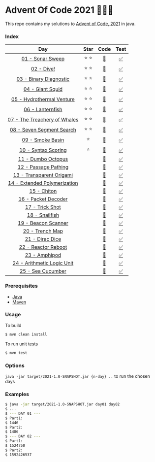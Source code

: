 # Advent Of Code 2021 :christmas_tree::santa::gift:

This repo contains my solutions to [Advent of Code, 2021](https://adventofcode.com/2021) in java.

### Index

|                                 Day                                  |     Star      |                       Code                        |                        Test                        |
|:--------------------------------------------------------------------:|:-------------:|:-------------------------------------------------:|:--------------------------------------------------:|
|       [01 - Sonar Sweep](https://adventofcode.com/2021/day/1)        | :star: :star: | [:page_facing_up:](src/main/java/days/Day01.java) | [:white_check_mark:](src/test/java/Day01Test.java) |
|          [02 - Dive!](https://adventofcode.com/2021/day/2)           | :star: :star: | [:page_facing_up:](src/main/java/days/Day02.java) | [:white_check_mark:](src/test/java/Day02Test.java) |
|    [03 - Binary Diagnostic](https://adventofcode.com/2021/day/3)     | :star: :star: | [:page_facing_up:](src/main/java/days/Day03.java) | [:white_check_mark:](src/test/java/Day03Test.java) |
|       [04 - Giant Squid](https://adventofcode.com/2021/day/4)        | :star: :star: | [:page_facing_up:](src/main/java/days/Day04.java) | [:white_check_mark:](src/test/java/Day04Test.java) |
|   [05 - Hydrothermal Venture](https://adventofcode.com/2021/day/5)   | :star: :star: | [:page_facing_up:](src/main/java/days/Day05.java) | [:white_check_mark:](src/test/java/Day05Test.java) |
|       [06 - Lanternfish](https://adventofcode.com/2021/day/6)        | :star: :star: | [:page_facing_up:](src/main/java/days/Day06.java) | [:white_check_mark:](src/test/java/Day06Test.java) |
| [07 - The Treachery of Whales](https://adventofcode.com/2021/day/7)  | :star: :star: | [:page_facing_up:](src/main/java/days/Day07.java) | [:white_check_mark:](src/test/java/Day07Test.java) |
|   [08 - Seven Segment Search](https://adventofcode.com/2021/day/8)   | :star: :star: | [:page_facing_up:](src/main/java/days/Day08.java) | [:white_check_mark:](src/test/java/Day08Test.java) |
|       [09 - Smoke Basin](https://adventofcode.com/2021/day/9)        |    :star:     | [:page_facing_up:](src/main/java/days/Day09.java) | [:white_check_mark:](src/test/java/Day09Test.java) |
|     [10 - Syntax Scoring](https://adventofcode.com/2021/day/10)      |    :star:     | [:page_facing_up:](src/main/java/days/Day10.java) | [:white_check_mark:](src/test/java/Day10Test.java) |
|      [11 - Dumbo Octopus](https://adventofcode.com/2021/day/11)      |               | [:page_facing_up:](src/main/java/days/Day11.java) | [:white_check_mark:](src/test/java/Day11Test.java) |
|     [12 - Passage Pathing](https://adventofcode.com/2021/day/12)     |               | [:page_facing_up:](src/main/java/days/Day12.java) | [:white_check_mark:](src/test/java/Day12Test.java) |
|   [13 - Transparent Origami](https://adventofcode.com/2021/day/13)   |               | [:page_facing_up:](src/main/java/days/Day13.java) | [:white_check_mark:](src/test/java/Day13Test.java) |
| [14 - Extended Polymerization](https://adventofcode.com/2021/day/14) |               | [:page_facing_up:](src/main/java/days/Day14.java) | [:white_check_mark:](src/test/java/Day14Test.java) |
|         [15 - Chiton](https://adventofcode.com/2021/day/15)          |               | [:page_facing_up:](src/main/java/days/Day15.java) | [:white_check_mark:](src/test/java/Day15Test.java) |
|     [16 - Packet Decoder](https://adventofcode.com/2021/day/16)      |               | [:page_facing_up:](src/main/java/days/Day16.java) | [:white_check_mark:](src/test/java/Day16Test.java) |
|       [17 - Trick Shot](https://adventofcode.com/2021/day/17)        |               | [:page_facing_up:](src/main/java/days/Day17.java) | [:white_check_mark:](src/test/java/Day17Test.java) |
|        [18 - Snailfish](https://adventofcode.com/2021/day/18)        |               | [:page_facing_up:](src/main/java/days/Day18.java) | [:white_check_mark:](src/test/java/Day18Test.java) |
|     [19 - Beacon Scanner](https://adventofcode.com/2021/day/19)      |               | [:page_facing_up:](src/main/java/days/Day19.java) | [:white_check_mark:](src/test/java/Day29Test.java) |
|       [20 - Trench Map](https://adventofcode.com/2021/day/20)        |               | [:page_facing_up:](src/main/java/days/Day20.java) | [:white_check_mark:](src/test/java/Day20Test.java) |
|       [21 - Dirac Dice](https://adventofcode.com/2021/day/21)        |               | [:page_facing_up:](src/main/java/days/Day21.java) | [:white_check_mark:](src/test/java/Day21Test.java) |
|     [22 - Reactor Reboot](https://adventofcode.com/2021/day/22)      |               | [:page_facing_up:](src/main/java/days/Day22.java) | [:white_check_mark:](src/test/java/Day22Test.java) |
|        [23 - Amphipod](https://adventofcode.com/2021/day/23)         |               | [:page_facing_up:](src/main/java/days/Day23.java) | [:white_check_mark:](src/test/java/Day23Test.java) |
|  [24 - Arithmetic Logic Unit](https://adventofcode.com/2021/day/24)  |               | [:page_facing_up:](src/main/java/days/Day24.java) | [:white_check_mark:](src/test/java/Day24Test.java) |
|      [25 - Sea Cucumber](https://adventofcode.com/2021/day/25)       |               | [:page_facing_up:](src/main/java/days/Day25.java) | [:white_check_mark:](src/test/java/Day25Test.java) |


### Prerequisites

- [Java](https://www.java.com/pt-BR/download/manual.jsp)
- [Maven](https://maven.apache.org/install.html)

### Usage

To build

```bash
$ mvn clean install
```

To run unit tests

```bash
$ mvn test
```

### Options

`java -jar target/2021-1.0-SNAPSHOT.jar {n-day} ..` to run the chosen days

### Examples

```bash
$ java -jar target/2021-1.0-SNAPSHOT.jar day01 day02
$ ...
$ --- DAY 01 ---
$ Part1:
$ 1446
$ Part2:
$ 1486
$ --- DAY 02 ---
$ Part1:
$ 1524750
$ Part2:
$ 1592426537
```
